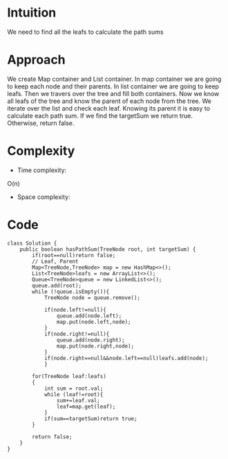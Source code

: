 # Intuition
<!-- Describe your first thoughts on how to solve this problem. -->
We need to find all the leafs to calculate the path sums
# Approach
<!-- Describe your approach to solving the problem. -->
We create Map container and List container. In map container we are going to keep each node and their parents. In list container we are going to keep leafs. Then we travers over the tree and fill both containers. Now we know all leafs of the tree and know the parent of each node from the tree. We iterate over the list and check each leaf. Knowing its parent it is easy to calculate each path sum. If we find the targetSum we return true. Otherwise, return false.
# Complexity
- Time complexity:
<!-- Add your time complexity here, e.g. $$O(n)$$ -->
O(n)
- Space complexity:
<!-- Add your space complexity here, e.g. $$O(n)$$ -->

# Code
```
class Solution {
    public boolean hasPathSum(TreeNode root, int targetSum) {
        if(root==null)return false;
        // Leaf, Parent
        Map<TreeNode,TreeNode> map = new HashMap<>();
        List<TreeNode>leafs = new ArrayList<>();
        Queue<TreeNode>queue = new LinkedList<>();
        queue.add(root);
        while (!queue.isEmpty()){
            TreeNode node = queue.remove();

            if(node.left!=null){
                queue.add(node.left);
                map.put(node.left,node);
            }
            if(node.right!=null){
                queue.add(node.right);
                map.put(node.right,node);
            }
            if(node.right==null&&node.left==null)leafs.add(node);
            }

        for(TreeNode leaf:leafs)
        {
            int sum = root.val;
            while (leaf!=root){
                sum+=leaf.val;
                leaf=map.get(leaf);
            }
            if(sum==targetSum)return true;
        }

        return false;
    }
}
```